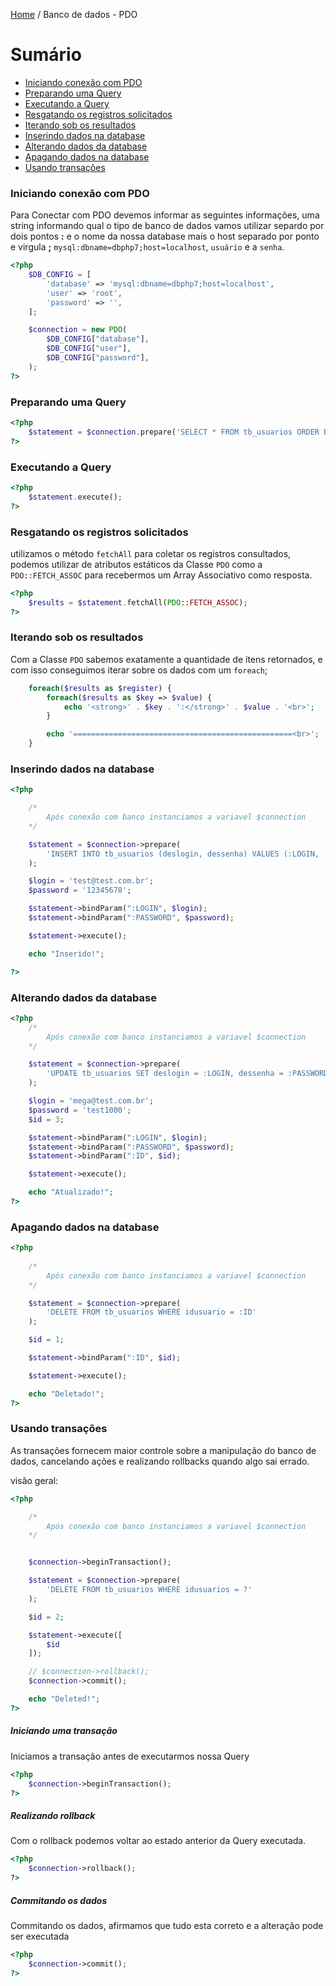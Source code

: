 [Home](../README.md) / Banco de dados - PDO

# Sumário

- [Iniciando conexão com PDO](#iniciando-conexão-com-pdo)
- [Preparando uma Query](#preparando-uma-query)
- [Executando a Query](#executando-a-query)
- [Resgatando os registros solicitados](#resgatando-os-registros-solicitados)
- [Iterando sob os resultados](#iterando-sob-os-resultados)
- [Inserindo dados na database](#inserindo-dados-na-database)
- [Alterando dados da database](#alterando-dados-da-database)
- [Apagando dados na database](#apagando-dados-na-database)
- [Usando transações](#usando-transações)

### Iniciando conexão com PDO

Para Conectar com PDO devemos informar as seguintes informações, uma string
informando qual o tipo de banco de dados vamos utilizar separdo por dois pontos **:** e o nome da nossa database
mais o host separado por ponto e virgula **;** `mysql:dbname=dbphp7;host=localhost`, `usuário` e a `senha`.

```php
<?php
    $DB_CONFIG = [
        'database' => 'mysql:dbname=dbphp7;host=localhost',
        'user' => 'root',
        'password' => '',
    ];

    $connection = new PDO(
        $DB_CONFIG["database"],
        $DB_CONFIG["user"],
        $DB_CONFIG["password"],
    );
?>
```

### Preparando uma Query

```php
<?php
    $statement = $connection.prepare('SELECT * FROM tb_usuarios ORDER BY deslogin');
?>
```

### Executando a Query

```php
<?php
    $statement.execute();
?>
```

### Resgatando os registros solicitados

utilizamos o método `fetchAll` para coletar os registros consultados,
podemos utilizar de atributos estáticos da Classe `PDO` como a `PDO::FETCH_ASSOC`
para recebermos um Array Associativo como resposta.

```php
<?php
    $results = $statement.fetchAll(PDO::FETCH_ASSOC);
?>
```

### Iterando sob os resultados

Com a Classe `PDO` sabemos exatamente a quantidade de ítens retornados,
e com isso conseguimos iterar sobre os dados com um `foreach`;

```php
    foreach($results as $register) {
        foreach($results as $key => $value) {
            echo '<strong>' . $key . ':</strong>' . $value . '<br>';
        }

        echo '=================================================<br>';
    }
```

### Inserindo dados na database

```php
<?php 

    /* 
        Após conexão com banco instanciamos a variavel $connection 
    */

    $statement = $connection->prepare(
        'INSERT INTO tb_usuarios (deslogin, dessenha) VALUES (:LOGIN, :PASSWORD)'
    );

    $login = 'test@test.com.br';
    $password = '12345678';

    $statement->bindParam(":LOGIN", $login);
    $statement->bindParam(":PASSWORD", $password);

    $statement->execute();

    echo "Inserido!";

?>
```

### Alterando dados da database

```php
<?php 
    /* 
        Após conexão com banco instanciamos a variavel $connection 
    */

    $statement = $connection->prepare(
        'UPDATE tb_usuarios SET deslogin = :LOGIN, dessenha = :PASSWORD WHERE idusuario = :ID'
    );

    $login = 'mega@test.com.br';
    $password = 'test1000';
    $id = 3;

    $statement->bindParam(":LOGIN", $login);
    $statement->bindParam(":PASSWORD", $password);
    $statement->bindParam(":ID", $id);

    $statement->execute();

    echo "Atualizado!";
?>
```

### Apagando dados na database

```php
<?php 
    
    /* 
        Após conexão com banco instanciamos a variavel $connection 
    */

    $statement = $connection->prepare(
        'DELETE FROM tb_usuarios WHERE idusuario = :ID'
    );

    $id = 1;

    $statement->bindParam(":ID", $id);

    $statement->execute();

    echo "Deletado!";
?>
```

### Usando transações

As transações fornecem maior controle sobre a manipulação do banco de dados,
cancelando ações e realizando rollbacks quando algo sai errado.

visão geral:

```php
<?php 

    /* 
        Após conexão com banco instanciamos a variavel $connection 
    */


    $connection->beginTransaction();

    $statement = $connection->prepare(
        'DELETE FROM tb_usuarios WHERE idusuarios = ?'
    );

    $id = 2;

    $statement->execute([
        $id
    ]);

    // $connection->rollback();
    $connection->commit();

    echo "Deleted!";
?>
```

##### Iniciando uma transação

Iniciamos a transação antes de executarmos nossa Query

```php
<?php 
    $connection->beginTransaction();
?>
```

##### Realizando rollback

Com o rollback podemos voltar ao estado anterior da Query executada.

```php
<?php 
    $connection->rollback();
?>
```

##### Commitando os dados

Commitando os dados, afirmamos que tudo esta correto e a alteração pode ser executada

```php
<?php 
    $connection->commit();
?>
```
